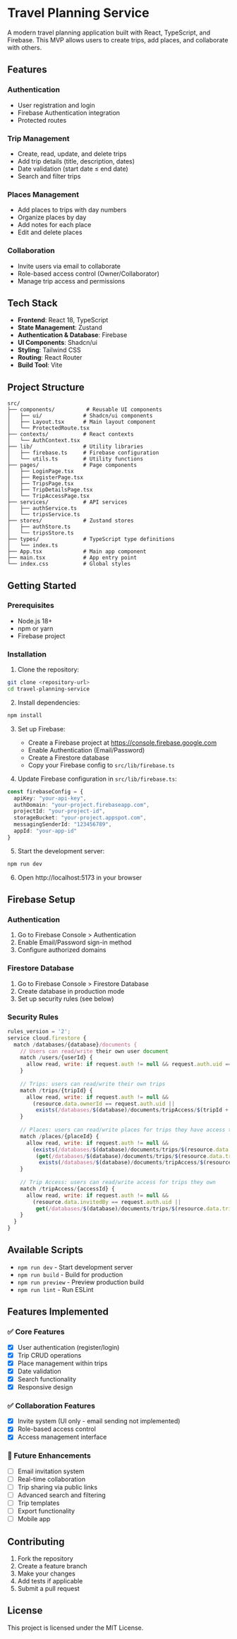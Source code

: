 # Travel Planning Service

A modern travel planning application built with React, TypeScript, and Firebase. This MVP allows users to create trips, add places, and collaborate with others.

## Features

### Authentication
- User registration and login
- Firebase Authentication integration
- Protected routes

### Trip Management
- Create, read, update, and delete trips
- Add trip details (title, description, dates)
- Date validation (start date ≤ end date)
- Search and filter trips

### Places Management
- Add places to trips with day numbers
- Organize places by day
- Add notes for each place
- Edit and delete places

### Collaboration
- Invite users via email to collaborate
- Role-based access control (Owner/Collaborator)
- Manage trip access and permissions

## Tech Stack

- **Frontend**: React 18, TypeScript
- **State Management**: Zustand
- **Authentication & Database**: Firebase
- **UI Components**: Shadcn/ui
- **Styling**: Tailwind CSS
- **Routing**: React Router
- **Build Tool**: Vite

## Project Structure

```
src/
├── components/          # Reusable UI components
│   ├── ui/             # Shadcn/ui components
│   ├── Layout.tsx      # Main layout component
│   └── ProtectedRoute.tsx
├── contexts/           # React contexts
│   └── AuthContext.tsx
├── lib/                # Utility libraries
│   ├── firebase.ts     # Firebase configuration
│   └── utils.ts        # Utility functions
├── pages/              # Page components
│   ├── LoginPage.tsx
│   ├── RegisterPage.tsx
│   ├── TripsPage.tsx
│   ├── TripDetailsPage.tsx
│   └── TripAccessPage.tsx
├── services/           # API services
│   ├── authService.ts
│   └── tripsService.ts
├── stores/             # Zustand stores
│   ├── authStore.ts
│   └── tripsStore.ts
├── types/              # TypeScript type definitions
│   └── index.ts
├── App.tsx             # Main app component
├── main.tsx            # App entry point
└── index.css           # Global styles
```

## Getting Started

### Prerequisites

- Node.js 18+ 
- npm or yarn
- Firebase project

### Installation

1. Clone the repository:
```bash
git clone <repository-url>
cd travel-planning-service
```

2. Install dependencies:
```bash
npm install
```

3. Set up Firebase:
   - Create a Firebase project at https://console.firebase.google.com
   - Enable Authentication (Email/Password)
   - Create a Firestore database
   - Copy your Firebase config to `src/lib/firebase.ts`

4. Update Firebase configuration in `src/lib/firebase.ts`:
```typescript
const firebaseConfig = {
  apiKey: "your-api-key",
  authDomain: "your-project.firebaseapp.com",
  projectId: "your-project-id",
  storageBucket: "your-project.appspot.com",
  messagingSenderId: "123456789",
  appId: "your-app-id"
}
```

5. Start the development server:
```bash
npm run dev
```

6. Open http://localhost:5173 in your browser

## Firebase Setup

### Authentication
1. Go to Firebase Console > Authentication
2. Enable Email/Password sign-in method
3. Configure authorized domains

### Firestore Database
1. Go to Firebase Console > Firestore Database
2. Create database in production mode
3. Set up security rules (see below)

### Security Rules
```javascript
rules_version = '2';
service cloud.firestore {
  match /databases/{database}/documents {
    // Users can read/write their own user document
    match /users/{userId} {
      allow read, write: if request.auth != null && request.auth.uid == userId;
    }
    
    // Trips: users can read/write their own trips
    match /trips/{tripId} {
      allow read, write: if request.auth != null && 
        (resource.data.ownerId == request.auth.uid || 
         exists(/databases/$(database)/documents/tripAccess/$(tripId + '_' + request.auth.uid)));
    }
    
    // Places: users can read/write places for trips they have access to
    match /places/{placeId} {
      allow read, write: if request.auth != null && 
        (exists(/databases/$(database)/documents/trips/$(resource.data.tripId)) &&
         (get(/databases/$(database)/documents/trips/$(resource.data.tripId)).data.ownerId == request.auth.uid ||
          exists(/databases/$(database)/documents/tripAccess/$(resource.data.tripId + '_' + request.auth.uid))));
    }
    
    // Trip Access: users can read/write access for trips they own
    match /tripAccess/{accessId} {
      allow read, write: if request.auth != null && 
        (resource.data.invitedBy == request.auth.uid ||
         get(/databases/$(database)/documents/trips/$(resource.data.tripId)).data.ownerId == request.auth.uid);
    }
  }
}
```

## Available Scripts

- `npm run dev` - Start development server
- `npm run build` - Build for production
- `npm run preview` - Preview production build
- `npm run lint` - Run ESLint

## Features Implemented

### ✅ Core Features
- [x] User authentication (register/login)
- [x] Trip CRUD operations
- [x] Place management within trips
- [x] Date validation
- [x] Search functionality
- [x] Responsive design

### ✅ Collaboration Features
- [x] Invite system (UI only - email sending not implemented)
- [x] Role-based access control
- [x] Access management interface

### 🔄 Future Enhancements
- [ ] Email invitation system
- [ ] Real-time collaboration
- [ ] Trip sharing via public links
- [ ] Advanced search and filtering
- [ ] Trip templates
- [ ] Export functionality
- [ ] Mobile app

## Contributing

1. Fork the repository
2. Create a feature branch
3. Make your changes
4. Add tests if applicable
5. Submit a pull request

## License

This project is licensed under the MIT License.
